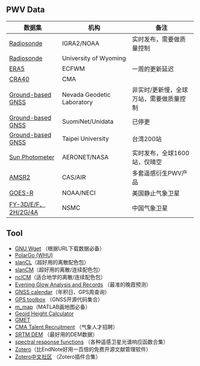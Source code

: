 ## PWV Data

| 数据集 | 机构 | 备注 |
|--|--|--|
| [Radiosonde](https://www.ncei.noaa.gov/pub/data/igra/) | IGRA2/NOAA | 实时发布，需要做质量控制 |
| [Radiosonde](https://weather.uwyo.edu/upperair/seasia.html) | University of Wyoming | |
| [ERA5](https://cds.climate.copernicus.eu/datasets/reanalysis-era5-single-levels?tab=overview) | ECFWM | 一周的更新延迟 |
| [CRA40](https://data.cma.cn/data/cdcindex/cid/713f77e85a7f95e8.html) | CMA | |
| [Ground-based GNSS](http://geodesy.unr.edu/) | Nevada Geodetic Laboratory | 非实时/更新慢，全球万站，需要做质量控制 |
| [Ground-based GNSS](https://www.unidata.ucar.edu/data/suominet/) | SuomiNet/Unidata |已停更 |
| [Ground-based GNSS](https://www.gpsmet.ntpu.edu.tw/) | Taipei University | 台湾200站 |
| [Sun Photometer](https://aeronet.gsfc.nasa.gov/) | AERONET/NASA | 实时发布，全球1600站，仅晴空 |
| [AMSR2](https://data.tpdc.ac.cn/home) | CAS/AIR | 多套遥感衍生PWV产品 |
| [GOES-R](https://www.ncei.noaa.gov/products/goes-terrestrial-weather-abi-glm) | NOAA/NECI | 美国静止气象卫星 |
| [FY-3D/E/F、2H/2G/4A](http://sac347.nsmc.org.cn/nsmc/cn/home/) | NSMC | 中国气象卫星 |


## Tool
- [GNU Wget](https://eternallybored.org/misc/wget/) （根据URL下载数据必备）
- [PolarGo (WHU)](https://polargo.cn/Long/)
- [slanCL](https://mp.weixin.qq.com/s/LHP5ElnHineDpAZ4J6zJLg)（超好用的离散配色包）
- [slanCM](https://mp.weixin.qq.com/s/6Fr2pYMrA5_EStF9UudvsQ)（超好用的离散/连续配色包）
- [nclCM](https://mp.weixin.qq.com/s/12hIvPfIs154UBqBwGonDA)（适合地学的离散/连续配色包）
- [Evening Glow Analysis and Records](https://sunsetbot.top/map/) （最准的晚霞预测）
- [GNSS calendar](https://www.gnsscalendar.com/)（年积日、GPS周查询）
- [GPS toolbox](https://geodesy.noaa.gov/gps-toolbox/index.shtml) （GNSS开源代码集合）
- [m_map](https://www-old.eoas.ubc.ca/~rich/map.html)（MATLAB画地图必备）
- [Geoid Height Calculator](https://www.unavco.org/software/geodetic-utilities/geoid-height-calculator/geoid-height-calculator.html)
- [GMET](http://gmet.users.sgg.whu.edu.cn/en/)
- [CMA Talent Recruitment](http://zp.cmatec.cn/GZBM/home.do) （气象人才招聘）
- [SRTM DEM](https://www.viewfinderpanoramas.org/Coverage%20map%20viewfinderpanoramas_org3.htm) （最好用的DEM数据）
- [spectral response functions](https://www.nwpsaf.eu/site/software/rttov/download/coefficients/spectral-response-functions/#visir) （各种遥感卫星光谱响应函数合集）
- [Zotero](https://www.zotero.org/)（比EndNote好用一百倍的免费开源文献管理软件）
- [Zotero中文社区](https://zotero-chinese.com/) （Zotero插件合集）